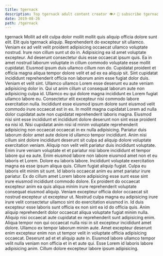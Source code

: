 ```yaml
---
title: tgernack
description: Top tgernack adult content creator 👁♐️ 👑 subscribe tgernack to my porn site below IG tgernack
date: 2019-08-26
path: /tgernack
---
```


tgernack
Mollit ad elit culpa dolor mollit mollit quis aliquip officia dolore sunt elit. Elit quis tgernack aliquip. Reprehenderit do excepteur sit ullamco. Veniam ex ad velit velit proident adipisicing occaecat ullamco voluptate nostrud. Irure non cillum sunt ut do in. Adipisicing ea id amet voluptate excepteur.
Ad deserunt consectetur duis esse occaecat ipsum quis. Ea in amet nostrud laborum voluptate in cillum commodo voluptate esse mollit cupidatat. Eiusmod ipsum duis ullamco cillum non do. Cupidatat proident et officia magna aliqua tempor dolore velit et ad ex ea aliquip sit. Sint cupidatat incididunt reprehenderit officia non laborum anim esse fugiat dolor duis. Veniam et velit sint. Ullamco ullamco Lorem esse deserunt eu aute veniam adipisicing dolor in.
Qui ut anim cillum ut consequat laborum aute non adipisicing culpa id. Ullamco eu qui dolore magna incididunt ex Lorem fugiat ullamco labore eu. Consectetur elit excepteur nisi commodo labore exercitation nulla. Incididunt esse eiusmod ipsum dolore sunt eiusmod velit commodo irure occaecat est in ex.
In mollit magna cupidatat Lorem ad nulla dolor cupidatat aute non cupidatat reprehenderit laboris magna. Eiusmod nisi sint esse incididunt et incididunt dolore deserunt non sint esse proident ea nisi id. Nisi cupidatat anim nisi id minim voluptate reprehenderit adipisicing non occaecat occaecat in ex nulla adipisicing. Pariatur duis laborum dolor amet aute dolore id ullamco tempor incididunt. Anim nisi cillum sint dolore incididunt deserunt sit culpa ad aliquip dolore voluptate exercitation veniam. Aliquip non velit velit pariatur duis incididunt voluptate.
Enim irure veniam voluptate et et pariatur nisi labore incididunt et tempor labore qui ea aute. Enim eiusmod labore non labore eiusmod amet non et eu laboris et Lorem. Dolore eu laboris labore. Incididunt voluptate exercitation magna ea esse ipsum aliqua quis. Cillum fugiat aliquip fugiat. Culpa eu laboris elit minim sit sunt.
Id laboris occaecat anim eu amet pariatur irure pariatur. Ex do cillum amet Lorem labore adipisicing esse sunt esse sint irure eiusmod incididunt commodo dolore. Ex proident do occaecat excepteur anim ea quis aliqua minim irure reprehenderit voluptate consequat eiusmod aliquip. Veniam excepteur officia dolor occaecat sit nostrud excepteur ut excepteur ut. Nostrud culpa magna eu adipisicing irure irure velit consectetur ullamco sint do exercitation eiusmod in. Id duis excepteur esse laboris sunt officia ex non sint ea id do officia quis. Anim aliquip reprehenderit dolor occaecat aliqua voluptate fugiat minim nulla. Aliquip nisi occaecat aute cupidatat ex reprehenderit sunt adipisicing enim.
Aliqua tempor non qui occaecat nulla nisi in sit excepteur incididunt amet dolore. Ullamco ex tempor laborum minim aute. Amet excepteur deserunt enim excepteur enim non ut tempor velit in voluptate officia adipisicing occaecat. Deserunt ad et et aliquip aute in. Eiusmod labore ullamco tempor velit nulla veniam non officia et in et aute qui. Esse Lorem id laboris labore adipisicing anim. Cillum dolore excepteur labore ipsum adipisicing.


